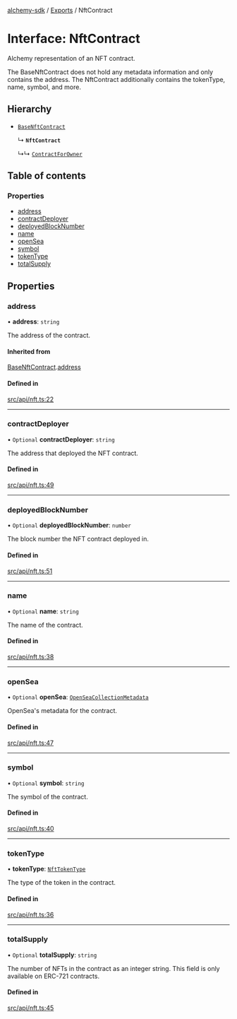 [alchemy-sdk](../README.md) / [Exports](../modules.md) / NftContract

# Interface: NftContract

Alchemy representation of an NFT contract.

The BaseNftContract does not hold any metadata information and only contains
the address. The NftContract additionally contains the tokenType, name,
symbol, and more.

## Hierarchy

- [`BaseNftContract`](BaseNftContract.md)

  ↳ **`NftContract`**

  ↳↳ [`ContractForOwner`](ContractForOwner.md)

## Table of contents

### Properties

- [address](NftContract.md#address)
- [contractDeployer](NftContract.md#contractdeployer)
- [deployedBlockNumber](NftContract.md#deployedblocknumber)
- [name](NftContract.md#name)
- [openSea](NftContract.md#opensea)
- [symbol](NftContract.md#symbol)
- [tokenType](NftContract.md#tokentype)
- [totalSupply](NftContract.md#totalsupply)

## Properties

### address

• **address**: `string`

The address of the contract.

#### Inherited from

[BaseNftContract](BaseNftContract.md).[address](BaseNftContract.md#address)

#### Defined in

[src/api/nft.ts:22](https://github.com/alchemyplatform/alchemy-sdk-js/blob/ee5b9ee/src/api/nft.ts#L22)

___

### contractDeployer

• `Optional` **contractDeployer**: `string`

The address that deployed the NFT contract.

#### Defined in

[src/api/nft.ts:49](https://github.com/alchemyplatform/alchemy-sdk-js/blob/ee5b9ee/src/api/nft.ts#L49)

___

### deployedBlockNumber

• `Optional` **deployedBlockNumber**: `number`

The block number the NFT contract deployed in.

#### Defined in

[src/api/nft.ts:51](https://github.com/alchemyplatform/alchemy-sdk-js/blob/ee5b9ee/src/api/nft.ts#L51)

___

### name

• `Optional` **name**: `string`

The name of the contract.

#### Defined in

[src/api/nft.ts:38](https://github.com/alchemyplatform/alchemy-sdk-js/blob/ee5b9ee/src/api/nft.ts#L38)

___

### openSea

• `Optional` **openSea**: [`OpenSeaCollectionMetadata`](OpenSeaCollectionMetadata.md)

OpenSea's metadata for the contract.

#### Defined in

[src/api/nft.ts:47](https://github.com/alchemyplatform/alchemy-sdk-js/blob/ee5b9ee/src/api/nft.ts#L47)

___

### symbol

• `Optional` **symbol**: `string`

The symbol of the contract.

#### Defined in

[src/api/nft.ts:40](https://github.com/alchemyplatform/alchemy-sdk-js/blob/ee5b9ee/src/api/nft.ts#L40)

___

### tokenType

• **tokenType**: [`NftTokenType`](../enums/NftTokenType.md)

The type of the token in the contract.

#### Defined in

[src/api/nft.ts:36](https://github.com/alchemyplatform/alchemy-sdk-js/blob/ee5b9ee/src/api/nft.ts#L36)

___

### totalSupply

• `Optional` **totalSupply**: `string`

The number of NFTs in the contract as an integer string. This field is only
available on ERC-721 contracts.

#### Defined in

[src/api/nft.ts:45](https://github.com/alchemyplatform/alchemy-sdk-js/blob/ee5b9ee/src/api/nft.ts#L45)
